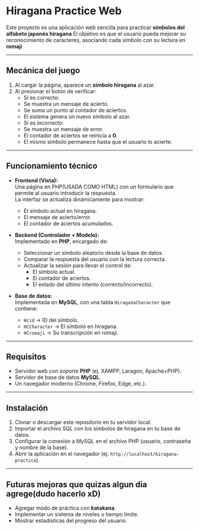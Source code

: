 # Hiragana Practice Web

Este proyecto es una aplicación web sencilla para practicar **símbolos del alfabeto japonés hiragana**
El objetivo es que el usuario pueda mejorar su reconocimiento de caracteres, asociando cada símbolo con su lectura en **romaji**

---

##  Mecánica del juego

1. Al cargar la página, aparece un **símbolo hiragana** al azar.
2. Al presionar el botón de verificar:
   -  Si es correcto:  
     - Se muestra un mensaje de acierto.  
     - Se suma un punto al contador de aciertos.  
     - El sistema genera un nuevo símbolo al azar.
   -  Si es incorrecto:  
     - Se muestra un mensaje de error.  
     - El contador de aciertos se reinicia a **0**.  
     - El mismo símbolo permanece hasta que el usuario lo acierte.

---

## Funcionamiento técnico

- **Frontend (Vista):**  
  Una página en PHP(USADA COMO HTML) con un formulario que permite al usuario introducir la respuesta.  
  La interfaz se actualiza dinámicamente para mostrar:
  - El símbolo actual en hiragana.
  - El mensaje de acierto/error.
  - El contador de aciertos acumulados.

- **Backend (Controlador + Modelo):**  
  Implementado en **PHP**, encargado de:
  - Seleccionar un símbolo aleatorio desde la base de datos.  
  - Comparar la respuesta del usuario con la lectura correcta.  
  - Actualizar la sesión para llevar el control de:
    - El símbolo actual.
    - El contador de aciertos.
    - El estado del último intento (correcto/incorrecto).

- **Base de datos:**  
  Implementada en **MySQL**, con una tabla `HiraganaCharacter` que contiene:
  - `Hcid` → ID del símbolo.  
  - `HCCharacter` → El símbolo en hiragana.  
  - `HCromaji` → Su transcripción en romaji.  

---

## Requisitos

- Servidor web con soporte **PHP** (ej. XAMPP, Laragon, Apache+PHP).  
- Servidor de base de datos **MySQL**.  
- Un navegador moderno (Chrome, Firefox, Edge, etc.).

---

## Instalación

1. Clonar o descargar este repositorio en tu servidor local.  
2. Importar el archivo SQL con los símbolos de hiragana en tu base de datos.  
3. Configurar la conexión a MySQL en el archivo PHP (usuario, contraseña y nombre de la base).  
4. Abrir la aplicación en el navegador (ej. `http://localhost/hiragana-practice`).  

---

## Futuras mejoras que quizas algun dia agrege(dudo hacerlo xD)

- Agregar modo de práctica con **katakana**.  
- Implementar un sistema de niveles o tiempo límite.  
- Mostrar estadísticas del progreso del usuario.  

